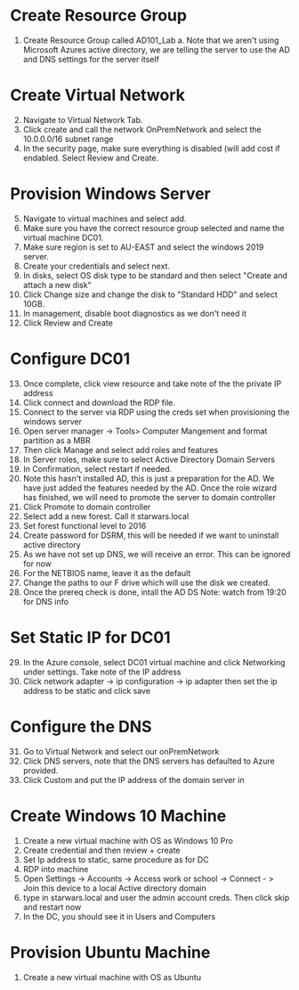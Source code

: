 # Create Resource Group
1. Create Resource Group called AD101_Lab
    a. Note that we aren't using Microsoft Azures active directory, we are telling the server to use the AD and DNS settings for the server itself

# Create Virtual Network
2. Navigate to Virtual Network Tab. 
3. Click create and call the network OnPremNetwork and select the 10.0.0.0/16 subnet range
4. In the security page, make sure everything is disabled (will add cost if endabled. Select Review and Create.

# Provision Windows Server
5. Navigate to virtual machines and select add. 
6. Make sure you have the correct resource group selected and name the virtual machine DC01. 
7. Make sure region is set to AU-EAST and select the windows 2019 server. 
8. Create your credentials and select next. 
9. In disks, select OS disk type to be standard and then select "Create and attach a new disk"
10. Click Change size and change the disk to "Standard HDD" and select 10GB.
11. In management, disable boot diagnostics as we don't need it
12. Click Review and Create

# Configure DC01
13. Once complete, click view resource and take note of the the private IP address
14. Click connect and download the RDP file. 
15. Connect to the server via RDP using the creds set when provisioning the windows server
16. Open server manager -> Tools> Computer Mangement and format partition as a MBR
17. Then click Manage and select add roles and features 
18. In Server roles, make sure to select Active Directory Domain Servers
19. In Confirmation, select restart if needed. 
20. Note this hasn't installed AD, this is just a preparation for the AD. We have just added the features needed by the AD. Once the role wizard has finished, we will need to promote the server to domain controller
21. Click Promote to domain controller
22. Select add a new forest. Call it starwars.local
23. Set forest functional level to 2016
24. Create password for DSRM, this will be needed if we want to uninstall active directory
25. As we have not set up DNS, we will receive an error. This can be ignored for now
26. For the NETBIOS name, leave it as the default
27. Change the paths to our F drive which will use the disk we created. 
28. Once the prereq check is done, intall the AD DS
Note: watch from 19:20 for DNS info

# Set Static IP for DC01
29. In the Azure console, select DC01 virtual machine and click Networking under settings. Take note of the IP address
30. Click network adapter -> ip configuration -> ip adapter then set the ip address to be static and click save

# Configure the DNS
31. Go to Virtual Network and select our onPremNetwork
32. Click DNS servers, note that the DNS servers has defaulted to Azure provided. 
33. Click Custom and put the IP address of the domain server in

# Create Windows 10 Machine
1. Create a new virtual machine with OS as Windows 10 Pro
2. Create credential and then review + create
3. Set Ip address to static, same procedure as for DC
4. RDP into machine
5. Open Settings -> Accounts -> Access work or school -> Connect - > Join this device to a local Active directory domain
6. type in starwars.local and user the admin account creds. Then click skip and restart now
7. In the DC, you should see it in Users and Computers

# Provision Ubuntu Machine
1. Create a new virtual machine with OS as Ubuntu